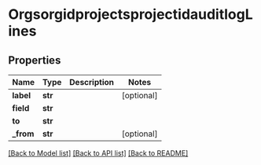 # OrgsorgidprojectsprojectidauditlogLines

## Properties
Name | Type | Description | Notes
------------ | ------------- | ------------- | -------------
**label** | **str** |  | [optional] 
**field** | **str** |  | 
**to** | **str** |  | 
**_from** | **str** |  | [optional] 

[[Back to Model list]](../README.md#documentation-for-models) [[Back to API list]](../README.md#documentation-for-api-endpoints) [[Back to README]](../README.md)


